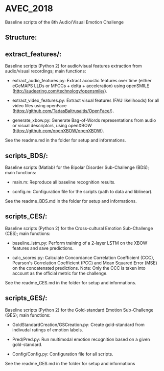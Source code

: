 # AVEC_2018
Baseline scripts of the 8th Audio/Visual Emotion Challenge

## Structure:

## extract_features/:

Baseline scripts (Python 2) for audio/visual features extraction from audio/visual recordings; main functions:

* extract\_audio\_features.py: Extract acoustic features over time (either eGeMAPS LLDs or MFCCs + delta + acceleration) using openSMILE (http://audeering.com/technology/opensmile/).

* extract\_video\_features.py: Extract visual features (FAU likelihoods) for all video files using openFace (https://github.com/TadasBaltrusaitis/OpenFace/).

* generate\_xbow.py: Generate Bag-of-Words representations from audio or visual descriptors, using openXBOW (https://github.com/openXBOW/openXBOW).

See the readme.md in the folder for setup and informations.

## scripts_BDS/:

Baseline scripts (Matlab) for the Bipolar Disorder Sub-Challenge (BDS); main functions:

* main.m: Reproduce all baseline recognition results.

* config.m: Configuration file for the scripts (path to data and liblinear).

See the readme_BDS.md in the folder for setup and informations.

## scripts_CES/:

Baseline scripts (Python 2) for the Cross-cultural Emotion Sub-Challenge (CES); main functions:

* baseline\_lstm.py: Perform training of a 2-layer LSTM on the XBOW features and save predictions.  

* calc\_scores.py: Calculate Concordance Correlation Coefficient (CCC), Pearson's Correlation Coefficient (PCC) and Mean Squared Error (MSE) on the concatenated predictions. Note: Only the CCC is taken into account as the official metric for the challenge.

See the readme_CES.md in the folder for setup and informations.

## scripts_GES/:

Baseline scripts (Python 2) for the Gold-standard Emotion Sub-Challenge (GES); main functions:

* GoldStandardCreation/GSCreation.py: Create gold-standard from indivudal ratings of emotion labels.

* Pred/Pred.py: Run multimodal emotion recognition based on a given gold-standard.

* Config/Config.py: Configuration file for all scripts.

See the readme_GES.md in the folder for setup and informations

